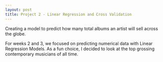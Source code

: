 ```yaml
---
layout: post
title: Project 2 - Linear Regression and Cross Validation
---
```


Creating a model to predict how many total albums an artist will sell across the globe.

For weeks 2 and 3, we focused on predicting numerical data with Linear Regression Models. As a fun choice, I decided to look at the top grossing contemporary musicians of all time. 
